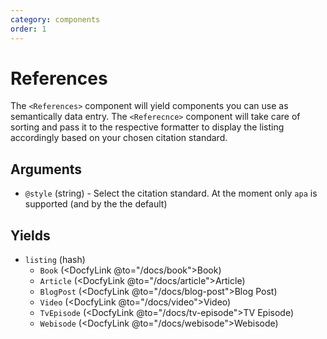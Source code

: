 ```yaml
---
category: components
order: 1
---
```


# References

The `<References>` component will yield components you can use as semantically
data entry. The `<Referecnce>` component will take care of sorting and pass it
to the respective formatter to display the listing accordingly based on your
chosen citation standard.

## Arguments

- `@style` (string) - Select the citation standard. At the moment only `apa` is
  supported (and by the the default)

## Yields

- `listing` (hash)
  - `Book` (<DocfyLink @to="/docs/book">Book</DocfyLink>)
  - `Article` (<DocfyLink @to="/docs/article">Article</DocfyLink>)
  - `BlogPost` (<DocfyLink @to="/docs/blog-post">Blog Post</DocfyLink>)
  - `Video` (<DocfyLink @to="/docs/video">Video</DocfyLink>)
  - `TvEpisode` (<DocfyLink @to="/docs/tv-episode">TV Episode</DocfyLink>)
  - `Webisode` (<DocfyLink @to="/docs/webisode">Webisode</DocfyLink>)

